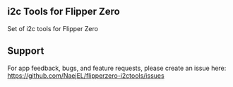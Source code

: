 ## i2c Tools for Flipper Zero

Set of i2c tools for Flipper Zero

## Support

For app feedback, bugs, and feature requests, please create an issue here: https://github.com/NaejEL/flipperzero-i2ctools/issues
